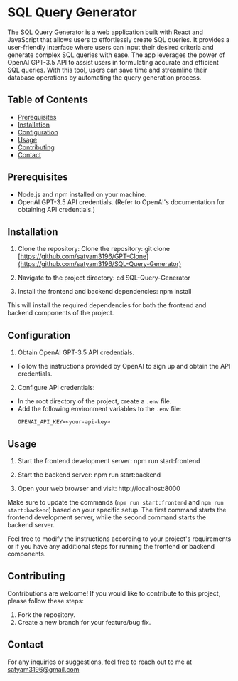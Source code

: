 # SQL Query Generator

The SQL Query Generator is a web application built with React and JavaScript that allows users to effortlessly create SQL queries. It provides a user-friendly interface where users can input their desired criteria and generate complex SQL queries with ease. The app leverages the power of OpenAI GPT-3.5 API to assist users in formulating accurate and efficient SQL queries. With this tool, users can save time and streamline their database operations by automating the query generation process.

## Table of Contents

- [Prerequisites](#prerequisites)
- [Installation](#installation)
- [Configuration](#configuration)
- [Usage](#usage)
- [Contributing](#contributing)
- [Contact](#contact)

## Prerequisites

- Node.js and npm installed on your machine.
- OpenAI GPT-3.5 API credentials. (Refer to OpenAI's documentation for obtaining API credentials.)

## Installation

1. Clone the repository:
Clone the repository: git clone [https://github.com/satyam3196/GPT-Clone](https://github.com/satyam3196/SQL-Query-Generator)

2. Navigate to the project directory:
cd SQL-Query-Generator

3. Install the frontend and backend dependencies: npm install

This will install the required dependencies for both the frontend and backend components of the project.

## Configuration

1. Obtain OpenAI GPT-3.5 API credentials.
- Follow the instructions provided by OpenAI to sign up and obtain the API credentials.

2. Configure API credentials:
- In the root directory of the project, create a `.env` file.
- Add the following environment variables to the `.env` file:
  ```
  OPENAI_API_KEY=<your-api-key>
  
## Usage

1. Start the frontend development server:
npm run start:frontend

2. Start the backend server:
npm run start:backend

3. Open your web browser and visit:
http://localhost:8000

Make sure to update the commands (`npm run start:frontend` and `npm run start:backend`) based on your specific setup. The first command starts the frontend development server, while the second command starts the backend server.

Feel free to modify the instructions according to your project's requirements or if you have any additional steps for running the frontend or backend components.
  
## Contributing

Contributions are welcome! If you would like to contribute to this project, please follow these steps:

1. Fork the repository.
2. Create a new branch for your feature/bug fix.
  
## Contact 
  
For any inquiries or suggestions, feel free to reach out to me at satyam3196@gmail.com
  
